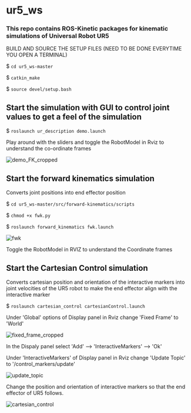 # ur5_ws
### This repo contains ROS-Kinetic packages for kinematic simulations of Universal Robot UR5

BUILD AND SOURCE THE SETUP FILES (NEED TO BE DONE EVERYTIME YOU OPEN A TERMINAL)

$ `cd ur5_ws-master` 

$ `catkin_make` 

$ `source devel/setup.bash` 

## Start the simulation with GUI to control joint values to get a feel of the simulation

$ `roslaunch ur_description demo.launch`

Play around with the sliders and toggle the RobotModel in Rviz to understand the co-ordinate frames

![demo_FK_cropped](https://user-images.githubusercontent.com/37616724/57997667-8c399d00-7aeb-11e9-84f3-3692596d6cf3.png)

## Start the forward kinematics simulation 
Converts joint positions into end effector position

$ `cd ur5_ws-master/src/forward-kinematics/scripts`

$ `chmod +x fwk.py`

$ `roslaunch forward_kinematics fwk.launch`

![fwk](https://user-images.githubusercontent.com/37616724/57997864-885a4a80-7aec-11e9-8f12-cf11915331ae.gif)


Toggle the RobotModel in RVIZ to understand the Coordinate frames

## Start the Cartesian Control simulation 
Converts cartesian position and orientation of the interactive markers into joint velocities of the UR5 robot to make the end effector align with the interactive marker

$ `roslaunch cartesian_control cartesianControl.launch`

Under 'Global' options of Display panel in Rviz change 'Fixed Frame' to 'World'

![fixed_frame_cropped](https://user-images.githubusercontent.com/37616724/58003646-d415ef80-7afe-11e9-9c89-20be29ddda78.png)


In the Dispaly panel select 'Add' --> 'InteractiveMarkers' --> 'Ok'

Under 'InteractiveMarkers' of Display panel in Rviz change 'Update Topic' to '/control_markers/update'

![update_topic](https://user-images.githubusercontent.com/37616724/58003754-10495000-7aff-11e9-9fc8-a0a50ae80b55.png)


Change the position and orientation of interactive markers so that the end effector of UR5 follows.


![cartesian_control](https://user-images.githubusercontent.com/37616724/58004223-5c48c480-7b00-11e9-9853-3241891befa6.gif)


